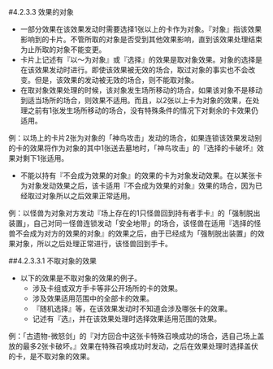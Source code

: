 #4.2.3.3        效果的对象
* 一部分效果在该效果发动时需要选择1张以上的卡作为对象。『对象』指该效果影响到的卡片。不管所取的对象是否受到其他效果影响，直到该效果处理结束为止所取的对象不能变更。
* 卡片上记述有『以～为对象』或『选择』的效果是取对象效果。对象的选择是在该效果发动时进行。即使该效果被无效的场合，取过对象的事实也不会改变。但是，该效果的发动被无效的场合，则不能取对象。
* 在取对象效果处理的时候，该对象发生场所移动的场合，如果该对象不是移动到适当场所的场合，则效果不适用。而且，以2张以上卡为对象的效果，在处理之前有1张发生场所移动的场合，没有特殊条件的情况下对剩余的卡效果仍适用。

例：以场上的卡片2张为对象的「神鸟攻击」发动的场合，如果连锁该效果发动别的卡的效果将作为对象的其中1张送去墓地时，「神鸟攻击」的『选择的卡破坏』效果对剩下1张适用。
* 不能以持有『不会成为效果的对象』的效果的卡为对象发动效果。在以某张卡为对象发动效果之后，该卡适用『不会成为效果的对象』效果的场合，因为已经取过对象所以之后效果正常适用。

例：以怪兽为对象对方发动『场上存在的1只怪兽回到持有者手卡』的「强制脱出装置」，自己对同一怪兽连锁发动「安全地带」的场合，该怪兽在适用『选择的怪兽不会成为对方的效果的对象』的效果之后，由于已经成为「强制脱出装置」的效果对象，所以之后处理正常进行，该怪兽回到手卡。

##4.2.3.3.1        不取对象的效果
* 以下的效果是不取对象的效果的例子。
    * 涉及卡组或双方手卡等非公开场所的卡的效果。
    * 涉及效果适用范围中的全部卡的效果。
    * 『随机选择』等，在该效果发动时不知道会涉及哪张卡的效果。
    * 记述有『选』，并在该效果处理时选择效果适用范围的效果。

例：「古遗物-微怒剑」的『对方回合中这张卡特殊召唤成功的场合，选自己场上盖放的最多2张卡破坏。』效果在特殊召唤成功时发动，之后在效果处理时选择盖伏的卡，是不取对象的效果。

